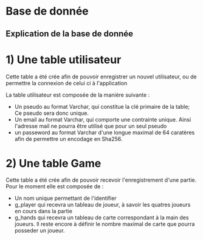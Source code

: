 # Base de donnée

## Explication de la base de donnée

# 1) Une table utilisateur 

Cette table a été crée afin de pouvoir enregistrer un nouvel utilisateur, ou de permettre la connexion de celui ci à l'application

La table utilisateur est composée de la manière suivante : 
- Un pseudo au format Varchar, qui constitue la clé primaire de la table; Ce pseudo sera donc unique.
- Un email au format Varchar, qui comporte une contrainte unique. Ainsi l'adresse mail ne pourra être utilisé que pour un seul pseudo
- un passeword au format Varchar d'une longue maximal de 64 caratères afin de permettre un encodage en Sha256.

# 2) Une table Game 

Cette table a été crée afin de pouvoir recevoir l'enregistrement d'une partie. Pour le moment elle est composée de : 
- Un nom unique permettant de l'identifier
- g_player qui recevra un tableau de joueur, à savoir les quatres joueurs en cours dans la partie
- g_hands qui recevra un tableau de carte correspondant à la main des joueurs. Il reste encore à définir le nombre maximal de carte que pourra posseder un joueur. 